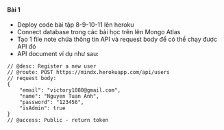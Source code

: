 #### Bài 1

- Deploy code bài tập 8-9-10-11 lên heroku
- Connect database trong các bài học trên lên Mongo Atlas
- Tạo 1 file note chứa thông tin API và request body để có thể chạy được API đó
- API document ví dụ như sau:

```
// @desc: Register a new user
// @route: POST https://mindx.herokuapp.com/api/users
// request body:
{
    "email": "victory1080@gmail.com",
    "name": "Nguyen Tuan Anh",
    "password": "123456",
    "isAdmin": true
}
// @access: Public - return token
```